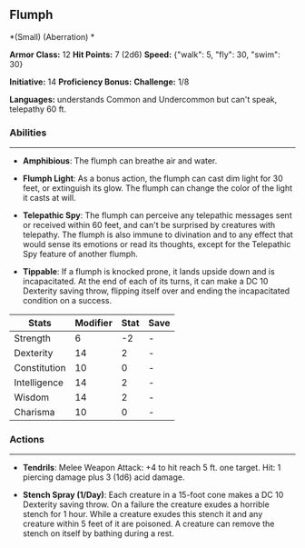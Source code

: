 ## Flumph
*(Small) (Aberration) *

**Armor Class:** 12
**Hit Points:** 7 (2d6)
**Speed:** {"walk": 5, "fly": 30, "swim": 30}

**Initiative:** 14
**Proficiency Bonus:**
**Challenge:** 1/8

**Languages:** understands Common and Undercommon but can't speak, telepathy 60 ft.

### Abilities
 --- 
- **Amphibious**: The flumph can breathe air and water.

- **Flumph Light**: As a bonus action, the flumph can cast dim light for 30 feet, or extinguish its glow. The flumph can change the color of the light it casts at will.

- **Telepathic Spy**: The flumph can perceive any telepathic messages sent or received within 60 feet, and can't be surprised by creatures with telepathy. The flumph is also immune to divination and to any effect that would sense its emotions or read its thoughts, except for the Telepathic Spy feature of another flumph.

- **Tippable**: If a flumph is knocked prone, it lands upside down and is incapacitated. At the end of each of its turns, it can make a DC 10 Dexterity saving throw, flipping itself over and ending the incapacitated condition on a success.



| Stats | Modifier | Stat | Save
| ---- | ---- | ---- | ---- |
| Strength | 6 | -2 | - |
| Dexterity | 14 | 2 | - |
| Constitution | 10 | 0 | - |
| Intelligence | 14 | 2 | - |
| Wisdom | 14 | 2 | - |
| Charisma | 10 | 0 | - |

### Actions
 --- 
- **Tendrils**: Melee Weapon Attack: +4 to hit  reach 5 ft.  one target. Hit: 1 piercing damage plus 3 (1d6) acid damage.

- **Stench Spray (1/Day)**: Each creature in a 15-foot cone makes a DC 10 Dexterity saving throw. On a failure  the creature exudes a horrible stench for 1 hour. While a creature exudes this stench  it and any creature within 5 feet of it are poisoned. A creature can remove the stench on itself by bathing during a rest.

